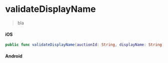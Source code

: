 # validateDisplayName

> bla

<!-- tabs:start -->

#### **iOS**

```swift
public func validateDisplayName(auctionId: String, displayName: String) -> SBPromise<Void>
```

#### **Android**

```kotlin
```

<!-- tabs:end -->